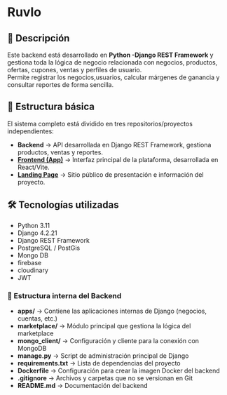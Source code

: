 # Ruvlo

## 📌 Descripción
Este backend está desarrollado en **Python -Django REST Framework** y gestiona toda la lógica de negocio relacionada con negocios, productos, ofertas, cupones, 
ventas y perfiles de usuario.  
Permite registrar los negocios,usuarios, calcular márgenes de ganancia y consultar reportes de forma sencilla.

## 📂 Estructura básica
El sistema completo está dividido en tres repositorios/proyectos independientes:

- **Backend** → API desarrollada en Django REST Framework, gestiona productos, ventas y reportes.  
- **[Frontend (App)](https://github.com/Asdrubal2002/App)** → Interfaz principal de la plataforma, desarrollada en React/Vite.  
- **[Landing Page](https://github.com/Asdrubal2002/Presentation-Ruvlo-App)** → Sitio público de presentación e información del proyecto.


## 🛠️ Tecnologías utilizadas
- Python 3.11
- Django 4.2.21
- Django REST Framework
- PostgreSQL / PostGis
- Mongo DB
- firebase
- cloudinary
- JWT

### 📁 Estructura interna del Backend

- **apps/** → Contiene las aplicaciones internas de Django (negocios, cuentas, etc.)  
- **marketplace/** → Módulo principal que gestiona la lógica del marketplace  
- **mongo_client/** → Configuración y cliente para la conexión con MongoDB  
- **manage.py** → Script de administración principal de Django  
- **requirements.txt** → Lista de dependencias del proyecto  
- **Dockerfile** → Configuración para crear la imagen Docker del backend  
- **.gitignore** → Archivos y carpetas que no se versionan en Git  
- **README.md** → Documentación del backend  
